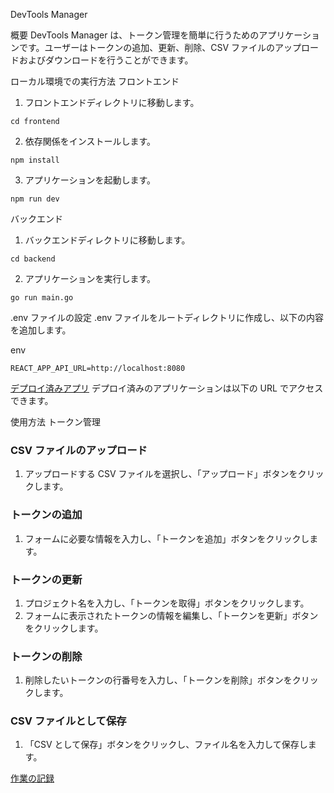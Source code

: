 DevTools Manager

概要
DevTools Manager は、トークン管理を簡単に行うためのアプリケーションです。ユーザーはトークンの追加、更新、削除、CSV ファイルのアップロードおよびダウンロードを行うことができます。

ローカル環境での実行方法
フロントエンド

1. フロントエンドディレクトリに移動します。

```
cd frontend
```

2. 依存関係をインストールします。

```
npm install
```

3. アプリケーションを起動します。

```
npm run dev
```

バックエンド

1. バックエンドディレクトリに移動します。

```
cd backend
```

2. アプリケーションを実行します。

```
go run main.go
```

.env ファイルの設定
.env ファイルをルートディレクトリに作成し、以下の内容を追加します。

env

```
REACT_APP_API_URL=http://localhost:8080
```

[デプロイ済みアプリ](https://frontend-service-632501898277.asia-east1.run.app)
デプロイ済みのアプリケーションは以下の URL でアクセスできます。

使用方法
トークン管理

### CSV ファイルのアップロード

1. アップロードする CSV ファイルを選択し、「アップロード」ボタンをクリックします。

### トークンの追加

1. フォームに必要な情報を入力し、「トークンを追加」ボタンをクリックします。

### トークンの更新

1. プロジェクト名を入力し、「トークンを取得」ボタンをクリックします。
2. フォームに表示されたトークンの情報を編集し、「トークンを更新」ボタンをクリックします。

### トークンの削除

1. 削除したいトークンの行番号を入力し、「トークンを削除」ボタンをクリックします。

### CSV ファイルとして保存

1. 「CSV として保存」ボタンをクリックし、ファイル名を入力して保存します。

[作業の記録](https://qiita.com/ryotaNS/items/7251435810e40afab9db)

